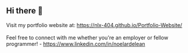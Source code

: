 ## Hi there 👋
Visit my portfolio website at: https://nlx-404.github.io/Portfolio-Website/ <br>
<br>
Feel free to connect with me whether you're an employer or fellow programmer! - https://www.linkedin.com/in/noelardelean
<!--
**nlx-404/nlx-404** is a ✨ _special_ ✨ repository because its `README.md` (this file) appears on your GitHub profile.

Here are some ideas to get you started:

- 🔭 I’m currently working on ...
- 🌱 I’m currently learning ...
- 👯 I’m looking to collaborate on ...
- 🤔 I’m looking for help with ...
- 💬 Ask me about ...
- 📫 How to reach me: ...
- 😄 Pronouns: ...
- ⚡ Fun fact: ...
-->
